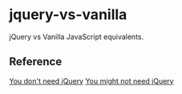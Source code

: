 # jquery-vs-vanilla
jQuery vs Vanilla JavaScript equivalents.

## Reference
[You don't need jQuery](https://github.com/oneuijs/You-Dont-Need-jQuery)
[You might not need jQuery](http://youmightnotneedjquery.com/)


